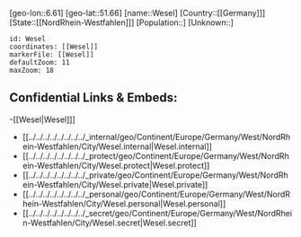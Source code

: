 ﻿---
location: [51.66,6.61]
mapzoom: [7,12] 
mapmarker: city 
type: City
tags:
- geo/City


SpocWebEntityId: 35561
isDeleted: false
confidential: public

---
[geo-lon::6.61]
[geo-lat::51.66]
[name::Wesel]
[Country::[[Germany]]]
[State::[[NordRhein-Westfahlen]]]
[Population::]
[Unknown::]


```leaflet
id: Wesel
coordinates: [[Wesel]]
markerFile: [[Wesel]]
defaultZoom: 11 
maxZoom: 18
```


## Confidential Links & Embeds: 
-[[Wesel|Wesel]]] 
- [[../../../../../../../../_internal/geo/Continent/Europe/Germany/West/NordRhein-Westfahlen/City/Wesel.internal|Wesel.internal]] 
- [[../../../../../../../../_protect/geo/Continent/Europe/Germany/West/NordRhein-Westfahlen/City/Wesel.protect|Wesel.protect]] 
- [[../../../../../../../../_private/geo/Continent/Europe/Germany/West/NordRhein-Westfahlen/City/Wesel.private|Wesel.private]] 
- [[../../../../../../../../_personal/geo/Continent/Europe/Germany/West/NordRhein-Westfahlen/City/Wesel.personal|Wesel.personal]] 
- [[../../../../../../../../_secret/geo/Continent/Europe/Germany/West/NordRhein-Westfahlen/City/Wesel.secret|Wesel.secret]] 
